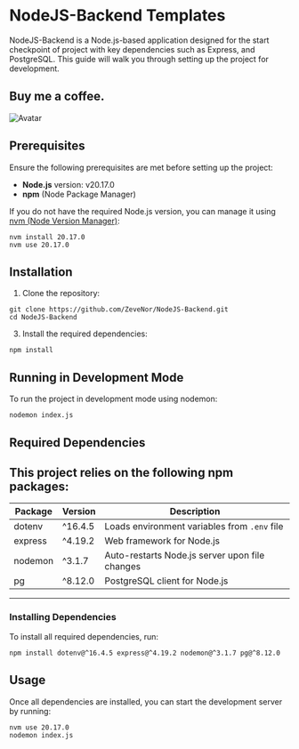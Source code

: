 # NodeJS-Backend Templates

NodeJS-Backend is a Node.js-based application designed for the start checkpoint of project with key dependencies such as Express, and PostgreSQL. This guide will walk you through setting up the project for development.

## Buy me a coffee.
![Avatar](https://discord.c99.nl/widget/theme-2/854433449539534858.png)

## Prerequisites

Ensure the following prerequisites are met before setting up the project:

- **Node.js** version: v20.17.0  
- **npm** (Node Package Manager)

If you do not have the required Node.js version, you can manage it using [nvm (Node Version Manager)](https://github.com/nvm-sh/nvm):

```
nvm install 20.17.0  
nvm use 20.17.0
```

## Installation

1. Clone the repository:  
  ```
  git clone https://github.com/ZeveNor/NodeJS-Backend.git 
  cd NodeJS-Backend
  ```
3. Install the required dependencies:  
  ```
  npm install
  ```
## Running in Development Mode

To run the project in development mode using nodemon:
```
nodemon index.js
```

## Required Dependencies

This project relies on the following npm packages:
----------------------------------------------------------------------------------
| Package   | Version        | Description                                       |
| --------- | -------------- | ------------------------------------------------- |
| dotenv    | ^16.4.5        | Loads environment variables from `.env` file      |
| express   | ^4.19.2        | Web framework for Node.js                         |
| nodemon   | ^3.1.7         | Auto-restarts Node.js server upon file changes    |
| pg        | ^8.12.0        | PostgreSQL client for Node.js                     |

----------------------------------------------------------------------------------

### Installing Dependencies

To install all required dependencies, run:

```
npm install dotenv@^16.4.5 express@^4.19.2 nodemon@^3.1.7 pg@^8.12.0
```

## Usage

Once all dependencies are installed, you can start the development server by running:

```
nvm use 20.17.0  
nodemon index.js
```

